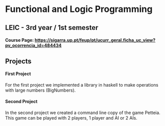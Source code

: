 # Functional and Logic Programming

## LEIC - 3rd year / 1st semester

#### Course Page: https://sigarra.up.pt/feup/pt/ucurr_geral.ficha_uc_view?pv_ocorrencia_id=484434

## Projects
#### First Project
For the first project we implemented a library in haskell to make operations with large numbers (BigNumbers).

#### Second Project
In the second project we created a command line copy of the game Petteia. This game can be played with 2 players, 1 player and AI or 2 AIs.
